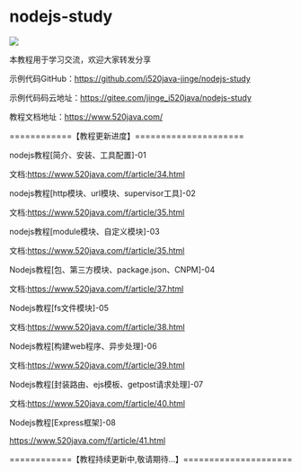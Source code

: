 # nodejs-study

![](../../images/nodejs-banner.png)

本教程用于学习交流，欢迎大家转发分享

示例代码GitHub：https://github.com/i520java-jinge/nodejs-study

示例代码码云地址：https://gitee.com/jinge_i520java/nodejs-study

教程文档地址：https://www.520java.com/



============【教程更新进度】=====================

nodejs教程[简介、安装、工具配置]-01

文档:https://www.520java.com/f/article/34.html

nodejs教程[http模块、url模块、supervisor工具]-02

文档:https://www.520java.com/f/article/35.html

nodejs教程[module模块、自定义模块]-03

文档:https://www.520java.com/f/article/35.html

Nodejs教程[包、第三方模块、package.json、CNPM]-04

文档:https://www.520java.com/f/article/37.html

Nodejs教程[fs文件模块]-05

文档:https://www.520java.com/f/article/38.html

Nodejs教程[构建web程序、异步处理]-06

文档:https://www.520java.com/f/article/39.html

Nodejs教程[封装路由、ejs模板、getpost请求处理]-07

文档:https://www.520java.com/f/article/40.html

Nodejs教程[Express框架]-08

https://www.520java.com/f/article/41.html



============【教程持续更新中,敬请期待...】=====================